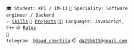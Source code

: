 <code>🎓 Student: KPI / IM-11</code>
<code>👷 Speciality: Software engineer / Backend</code><br>
<code>💡 [Skills](SKILLS.md)</code>
<code>🧻 [Projects](PROJECTS.md)</code>
<code>🧑‍💻 Languages: JavaScript, C++</code>
<code>🪙 [Rates](RATES.md)</code><br>
<code>💬 telegram: [@dead_chertila](https://telegram.me/dead_chertila)</code>
<code>📫 [da295615@gmail.com](mailto:da295615@gmail.com)</code>
